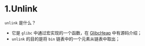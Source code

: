 # 1.Unlink

`unlink` 是什么？

* 它是 `glibc` 中通过宏实现的一个函数，在 [GlibcHeap](../../linuxaudit/glibcheap.md) 中有源码介绍；
* `unlink` 的目的是将 `bin` 链表中的一个元素从链表中取出；
